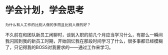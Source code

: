 学会计划，学会思考
================

```
为什么有人工作的比别人做的多而且比别人做的好？
```
不久前在和团队新员工闲聊时，谈到入职的前几个月应当学习什么，有那么一瞬间我闪回到我的新员工时期，开始回忆我在那段时间学习了什么，很多事都已经模糊了，只记得我的BOSS对我要求的——通过工作来学习。
